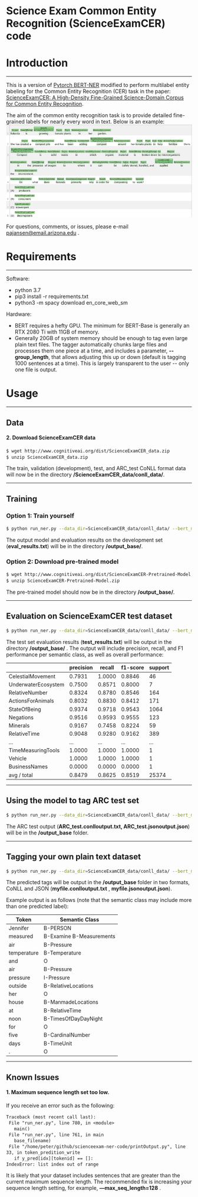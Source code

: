 # Science Exam Common Entity Recognition (ScienceExamCER) code

# Introduction
---
This is a version of [Pytorch BERT-NER](https://github.com/kamalkraj/BERT-NER) modified to perform multilabel entity labeling for the Common Entity Recognition (CER) task in the paper: [ScienceExamCER: A High-Density Fine-Grained Science-Domain Corpus for Common Entity Recognition](https://arxiv.org/abs/1911.10436).

The aim of the common entity recognition task is to provide detailed fine-grained labels for nearly every word in text.  Below is an example:
![image](brat-example2.png)

For questions, comments, or issues, please e-mail pajansen@email.arizona.edu .

# Requirements
---
Software:
  * python 3.7
  * pip3 install -r requirements.txt
  * python3 -m spacy download en_core_web_sm

Hardware:
  * BERT requires a hefty GPU.  The minimum for BERT-Base is generally an RTX 2080 Ti with 11GB of memory.
  * Generally 20GB of system memory should be enough to tag even large plain text files.  The tagger automatically chunks large files and processes them one piece at a time, and includes a parameter, **--group_length**, that allows adjusting this up or down (default is tagging 1000 sentences at a time).  This is largely transparent to the user -- only one file is output.
# Usage
---

## Data

#### 2. Download ScienceExamCER data
```bash
$ wget http://www.cognitiveai.org/dist/ScienceExamCER_data.zip
$ unzip ScienceExamCER_data.zip
```
The train, validation (development), test, and ARC_test CoNLL format data will now be in the directory **/ScienceExamCER_data/conll_data/**. 

---
## Training
### Option 1: Train yourself
```bash
$ python run_ner.py --data_dir=ScienceExamCER_data/conll_data/ --bert_model=bert-base-cased --task_name=ner --output_dir=output_base --max_seq_length=64 --num_train_epochs 140 --do_train --do_eval --warmup_proportion=0.1
```
The output model and evaluation results on the development set (**eval_results.txt**) will be in the directory **/output_base/**.

### Option 2: Download pre-trained model
```bash
$ wget http://www.cognitiveai.org/dist/ScienceExamCER-Pretrained-Model.zip
$ unzip ScienceExamCER-Pretrained-Model.zip
```
The pre-trained model should now be in the directory **/output_base/**.

---
## Evaluation on ScienceExamCER test dataset
```bash
$ python run_ner.py --data_dir=ScienceExamCER_data/conll_data/ --bert_model=bert-base-cased --task_name=ner --output_dir=output_base --max_seq_length=64 --do_eval --do_eval_test --warmup_proportion=0.1
```
The test set evaluation results (**test_results.txt**) will be output in the directory **/output_base/** . The output will include precision, recall, and F1 performance per semantic class, as well as overall performance:

|                     |precision    |recall  |f1-score  | support |
| ------------------- |-------------|--------|----------|---------|
|  CelestialMovement   |  0.7931    |1.0000   | 0.8846   |     46 |
|UnderwaterEcosystem    | 0.7500    |0.8571   | 0.8000   |      7 |
|     RelativeNumber    | 0.8324    |0.8780   | 0.8546   |    164 |
|  ActionsForAnimals    | 0.8032    |0.8830   | 0.8412   |    171 |
|       StateOfBeing    | 0.9374    |0.9718   | 0.9543   |   1064 |
|          Negations    | 0.9516    |0.9593   | 0.9555   |    123 |
|           Minerals    | 0.9167    |0.7458   | 0.8224   |     59 |
|       RelativeTime    | 0.9048    |0.9280   | 0.9162   |    389 |
| ...                   | ...       | ...     | ...      | ...    |                                             
| TimeMeasuringTools    | 1.0000    |1.0000   | 1.0000    |     1 |
|            Vehicle    | 1.0000    |1.0000   | 1.0000    |     1 |
|      BusinessNames    | 0.0000    |0.0000   | 0.0000    |     1 |
|        avg / total    | 0.8479    |0.8625   | 0.8519    | 25374 |


---
## Using the model to tag ARC test set
```bash
$ python run_ner.py --data_dir=ScienceExamCER_data/conll_data/ --bert_model=bert-base-cased --task_name=ner --output_dir=output_base --max_seq_length=64 --do_eval --do_eval_ARCtest --warmup_proportion=0.1
```
The ARC test output (**ARC_test.conlloutput.txt, ARC_test.jsonoutput.json**) will be in the **/output_base** folder. 

---
## Tagging your own plain text dataset
```bash
$ python run_ner.py --data_dir=ScienceExamCER_data/conll_data/ --bert_model=bert-base-cased --task_name=ner --output_dir=output_base --max_seq_length=64 --do_eval --do_eval_plain_text --plain_text=myfile.txt --warmup_proportion=0.1
```
The predicted tags will be output in the **/output_base** folder in two formats, CoNLL and JSON (**myfile.conlloutput.txt** , **myfile.jsonoutput.json**).

Example output is as follows (note that the semantic class may include more than one predicted label):

| Token    | Semantic Class |
| -------- | -------- |
| Jennifer	| B-PERSON | 
| measured	| B-Examine B-Measurements | 
| air	| B-Pressure | 
| temperature	| B-Temperature | 
| and	| O | 
| air	| B-Pressure | 
| pressure	| I-Pressure | 
| outside	| B-RelativeLocations | 
| her	| O | 
| house	| B-ManmadeLocations | 
| at	| B-RelativeTime | 
| noon	| B-TimesOfDayDayNight | 
| for	| O | 
| five	| B-CardinalNumber | 
| days	| B-TimeUnit | 
| .	| O | 
---

## Known Issues

#### 1. Maximum sequence length set too low. 
If you receive an error such as the following:
```
Traceback (most recent call last): 
 File "run_ner.py", line 780, in <module> 
   main() 
 File "run_ner.py", line 761, in main 
   base_filename) 
 File "/home/peter/github/scienceexam-ner-code/printOutput.py", line 33, in token_predition_write 
   if y_pred[idx][tokenid] == []: 
IndexError: list index out of range
```

It is likely that your dataset includes sentences that are greater than the current maximum sequence length.  The recommended fix is increasing your sequence length setting, for example, **—max_seq_length=128** .





